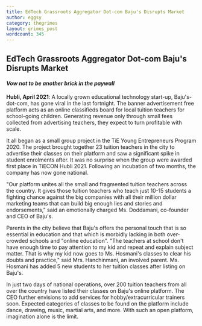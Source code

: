 ```yaml
---
title: EdTech Grassroots Aggregator Dot-com Baju's Disrupts Market
author: eggsy
category: thegrimes
layout: grimes_post
wordcount: 345
---
```


## EdTech Grassroots Aggregator Dot-com Baju's Disrupts Market

#### *Vow not to be another brick in the paywall*

**Hubli, April 2021**: A locally grown educational technology start-up, Baju's-dot-com, has gone viral in the last fortnight. The banner advertisement free platform acts as an online classifieds board for local tuition teachers for school-going children. Generating revenue only through small fees collected from advertising teachers, they expect to turn profitable with scale.

It all began as a small group project in the TiE Young Entrepreneurs Program 2020. The project brought together 23 tuition teachers in the city to advertise their classes on their platform and saw a significant spike in student enrolments after. It was no surprise when the group were awarded first place in TiECON Hubli 2021. Following an incubation of two months, the company has now gone national.

"Our platform unites all the small and fragmented tuition teachers across the country. It gives those tuition teachers who teach just 10-15 students a fighting chance against the big companies with all their million dollar marketing teams that can build big enough lies and stories and endorsements," said an emotionally charged Ms. Doddamani, co-founder and CEO of Baju's. 

Parents in the city believe that Baju's offers the personal touch that is so essential in education and that which is morbidly lacking in both over-crowded schools and "online education". "The teachers at school don't have enough time to pay attention to my kid and repeat and explain subject matter. That is why my kid now goes to Ms. Hosmani's classes to clear his doubts and practice," said Mrs. Hanchinmani, an involved parent. Ms. Hosmani has added 5 new students to her tuition classes after listing on Baju's.

In just two days of national operations, over 200 tuition teachers from all over the country have listed their classes on Baju's online platform. The CEO further envisions to add services for hobby/extracurricular trainers soon. Expected categories of classes to be found on the platform include dance, drawing, music, martial arts, and more. With such an open platform, imagination alone is the limit.